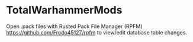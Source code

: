 # TotalWarhammerMods
 
Open .pack files with Rusted Pack File Manager (RPFM) https://github.com/Frodo45127/rpfm to view/edit database table changes.